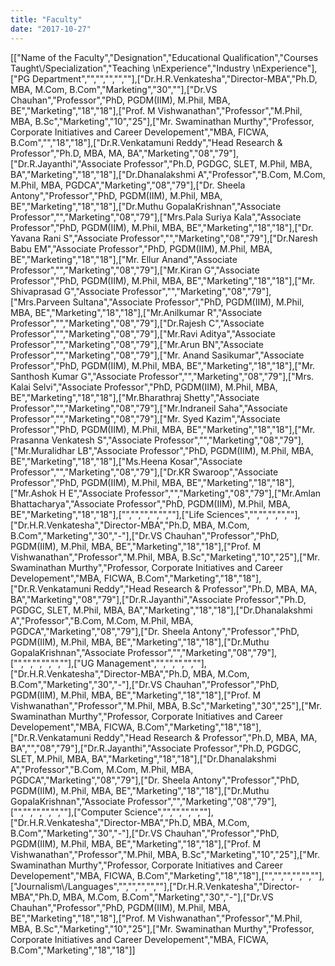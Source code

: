 ```yaml
---
title: "Faculty"
date: "2017-10-27"
---
```


\[\["Name of the Faculty","Designation","Educational Qualification","Courses Taught\\/Specialization","Teaching \\nExperience","Industry \\nExperience"\],\["PG Department","","","","",""\],\["Dr.H.R.Venkatesha","Director-MBA","Ph.D, MBA, M.Com, B.Com","Marketing","30",""\],\["Dr.VS Chauhan","Professor","PhD, PGDM(IIM), M.Phil, MBA, BE","Marketing","18","18"\],\["Prof. M Vishwanathan","Professor","M.Phil, MBA, B.Sc","Marketing","10","25"\],\["Mr. Swaminathan Murthy","Professor, Corporate Initiatives and Career Developement","MBA, FICWA, B.Com","","18","18"\],\["Dr.R.Venkatamuni Reddy","Head Research & Professor","Ph.D, MBA, MA, BA","Marketing","08","79"\],\["Dr.R.Jayanthi","Associate Professor","Ph.D, PGDGC, SLET, M.Phil, MBA, BA","Marketing","18","18"\],\["Dr.Dhanalakshmi A","Professor","B.Com, M.Com, M.Phil, MBA, PGDCA","Marketing","08","79"\],\["Dr. Sheela Antony","Professor","PhD, PGDM(IIM), M.Phil, MBA, BE","Marketing","18","18"\],\["Dr.Muthu GopalaKrishnan","Associate Professor","","Marketing","08","79"\],\["Mrs.Pala Suriya Kala","Associate Professor","PhD, PGDM(IIM), M.Phil, MBA, BE","Marketing","18","18"\],\["Dr. Yavana Rani S","Associate Professor","","Marketing","08","79"\],\["Dr.Naresh Babu EM","Associate Professor","PhD, PGDM(IIM), M.Phil, MBA, BE","Marketing","18","18"\],\["Mr. Ellur Anand","Associate Professor","","Marketing","08","79"\],\["Mr.Kiran G","Associate Professor","PhD, PGDM(IIM), M.Phil, MBA, BE","Marketing","18","18"\],\["Mr. Shivaprasad G","Associate Professor","","Marketing","08","79"\],\["Mrs.Parveen Sultana","Associate Professor","PhD, PGDM(IIM), M.Phil, MBA, BE","Marketing","18","18"\],\["Mr.Anilkumar R","Associate Professor","","Marketing","08","79"\],\["Dr.Rajesh C","Associate Professor","","Marketing","08","79"\],\["Mr.Ravi Aditya","Associate Professor","","Marketing","08","79"\],\["Mr.Arun BN","Associate Professor","","Marketing","08","79"\],\["Mr. Anand Sasikumar","Associate Professor","PhD, PGDM(IIM), M.Phil, MBA, BE","Marketing","18","18"\],\["Mr. Santhosh Kumar G","Associate Professor","","Marketing","08","79"\],\["Mrs. Kalai Selvi","Associate Professor","PhD, PGDM(IIM), M.Phil, MBA, BE","Marketing","18","18"\],\["Mr.Bharathraj Shetty","Associate Professor","","Marketing","08","79"\],\["Mr.Indraneil Saha","Associate Professor","","Marketing","08","79"\],\["Mr. Syed Kazim","Associate Professor","PhD, PGDM(IIM), M.Phil, MBA, BE","Marketing","18","18"\],\["Mr. Prasanna Venkatesh S","Associate Professor","","Marketing","08","79"\],\["Mr.Muralidhar LB","Associate Professor","PhD, PGDM(IIM), M.Phil, MBA, BE","Marketing","18","18"\],\["Ms.Heena Kosar","Associate Professor","","Marketing","08","79"\],\["Dr.KR Swaroop","Associate Professor","PhD, PGDM(IIM), M.Phil, MBA, BE","Marketing","18","18"\],\["Mr.Ashok H E","Associate Professor","","Marketing","08","79"\],\["Mr.Amlan Bhattacharya","Associate Professor","PhD, PGDM(IIM), M.Phil, MBA, BE","Marketing","18","18"\],\["","","","","",""\],\["Life Sciences","","","","",""\],\["Dr.H.R.Venkatesha","Director-MBA","Ph.D, MBA, M.Com, B.Com","Marketing","30","-"\],\["Dr.VS Chauhan","Professor","PhD, PGDM(IIM), M.Phil, MBA, BE","Marketing","18","18"\],\["Prof. M Vishwanathan","Professor","M.Phil, MBA, B.Sc","Marketing","10","25"\],\["Mr. Swaminathan Murthy","Professor, Corporate Initiatives and Career Developement","MBA, FICWA, B.Com","Marketing","18","18"\],\["Dr.R.Venkatamuni Reddy","Head Research & Professor","Ph.D, MBA, MA, BA","Marketing","08","79"\],\["Dr.R.Jayanthi","Associate Professor","Ph.D, PGDGC, SLET, M.Phil, MBA, BA","Marketing","18","18"\],\["Dr.Dhanalakshmi A","Professor","B.Com, M.Com, M.Phil, MBA, PGDCA","Marketing","08","79"\],\["Dr. Sheela Antony","Professor","PhD, PGDM(IIM), M.Phil, MBA, BE","Marketing","18","18"\],\["Dr.Muthu GopalaKrishnan","Associate Professor","","Marketing","08","79"\],\["","","","","",""\],\["UG Management","","","","",""\],\["Dr.H.R.Venkatesha","Director-MBA","Ph.D, MBA, M.Com, B.Com","Marketing","30","-"\],\["Dr.VS Chauhan","Professor","PhD, PGDM(IIM), M.Phil, MBA, BE","Marketing","18","18"\],\["Prof. M Vishwanathan","Professor","M.Phil, MBA, B.Sc","Marketing","30","25"\],\["Mr. Swaminathan Murthy","Professor, Corporate Initiatives and Career Developement","MBA, FICWA, B.Com","Marketing","18","18"\],\["Dr.R.Venkatamuni Reddy","Head Research & Professor","Ph.D, MBA, MA, BA","","08","79"\],\["Dr.R.Jayanthi","Associate Professor","Ph.D, PGDGC, SLET, M.Phil, MBA, BA","Marketing","18","18"\],\["Dr.Dhanalakshmi A","Professor","B.Com, M.Com, M.Phil, MBA, PGDCA","Marketing","08","79"\],\["Dr. Sheela Antony","Professor","PhD, PGDM(IIM), M.Phil, MBA, BE","Marketing","18","18"\],\["Dr.Muthu GopalaKrishnan","Associate Professor","","Marketing","08","79"\],\["","","","","",""\],\["Computer Science","","","","",""\],\["Dr.H.R.Venkatesha","Director-MBA","Ph.D, MBA, M.Com, B.Com","Marketing","30","-"\],\["Dr.VS Chauhan","Professor","PhD, PGDM(IIM), M.Phil, MBA, BE","Marketing","18","18"\],\["Prof. M Vishwanathan","Professor","M.Phil, MBA, B.Sc","Marketing","10","25"\],\["Mr. Swaminathan Murthy","Professor, Corporate Initiatives and Career Developement","MBA, FICWA, B.Com","Marketing","18","18"\],\["","","","","",""\],\["Journalism\\/Languages","","","","",""\],\["Dr.H.R.Venkatesha","Director-MBA","Ph.D, MBA, M.Com, B.Com","Marketing","30","-"\],\["Dr.VS Chauhan","Professor","PhD, PGDM(IIM), M.Phil, MBA, BE","Marketing","18","18"\],\["Prof. M Vishwanathan","Professor","M.Phil, MBA, B.Sc","Marketing","10","25"\],\["Mr. Swaminathan Murthy","Professor, Corporate Initiatives and Career Developement","MBA, FICWA, B.Com","Marketing","18","18"\]\]
